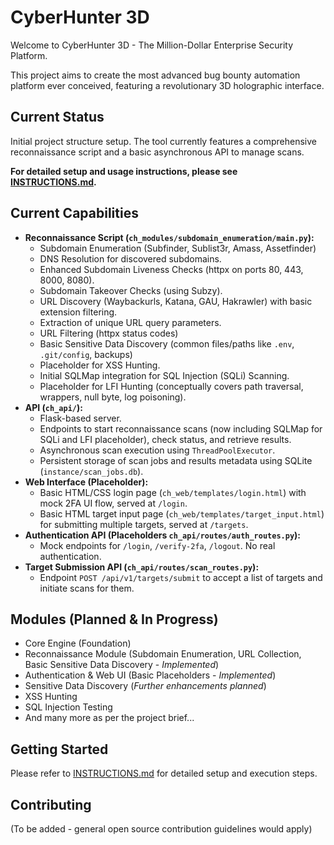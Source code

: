 # CyberHunter 3D

Welcome to CyberHunter 3D - The Million-Dollar Enterprise Security Platform.

This project aims to create the most advanced bug bounty automation platform ever conceived,
featuring a revolutionary 3D holographic interface.

## Current Status
Initial project structure setup. The tool currently features a comprehensive reconnaissance script and a basic asynchronous API to manage scans.

**For detailed setup and usage instructions, please see [INSTRUCTIONS.md](INSTRUCTIONS.md).**

## Current Capabilities
- **Reconnaissance Script (`ch_modules/subdomain_enumeration/main.py`):**
    - Subdomain Enumeration (Subfinder, Sublist3r, Amass, Assetfinder)
    - DNS Resolution for discovered subdomains.
    - Enhanced Subdomain Liveness Checks (httpx on ports 80, 443, 8000, 8080).
    - Subdomain Takeover Checks (using Subzy).
    - URL Discovery (Waybackurls, Katana, GAU, Hakrawler) with basic extension filtering.
    - Extraction of unique URL query parameters.
    - URL Filtering (httpx status codes)
    - Basic Sensitive Data Discovery (common files/paths like `.env`, `.git/config`, backups)
    - Placeholder for XSS Hunting.
    - Initial SQLMap integration for SQL Injection (SQLi) Scanning.
    - Placeholder for LFI Hunting (conceptually covers path traversal, wrappers, null byte, log poisoning).
- **API (`ch_api/`):**
    - Flask-based server.
    - Endpoints to start reconnaissance scans (now including SQLMap for SQLi and LFI placeholder), check status, and retrieve results.
    - Asynchronous scan execution using `ThreadPoolExecutor`.
    - Persistent storage of scan jobs and results metadata using SQLite (`instance/scan_jobs.db`).
- **Web Interface (Placeholder):**
    - Basic HTML/CSS login page (`ch_web/templates/login.html`) with mock 2FA UI flow, served at `/login`.
    - Basic HTML target input page (`ch_web/templates/target_input.html`) for submitting multiple targets, served at `/targets`.
- **Authentication API (Placeholders `ch_api/routes/auth_routes.py`):**
    - Mock endpoints for `/login`, `/verify-2fa`, `/logout`. No real authentication.
- **Target Submission API (`ch_api/routes/scan_routes.py`):**
    - Endpoint `POST /api/v1/targets/submit` to accept a list of targets and initiate scans for them.

## Modules (Planned & In Progress)
- Core Engine (Foundation)
- Reconnaissance Module (Subdomain Enumeration, URL Collection, Basic Sensitive Data Discovery - *Implemented*)
- Authentication & Web UI (Basic Placeholders - *Implemented*)
- Sensitive Data Discovery (*Further enhancements planned*)
- XSS Hunting
- SQL Injection Testing
- And many more as per the project brief...

## Getting Started
Please refer to [INSTRUCTIONS.md](INSTRUCTIONS.md) for detailed setup and execution steps.

## Contributing
(To be added - general open source contribution guidelines would apply)
